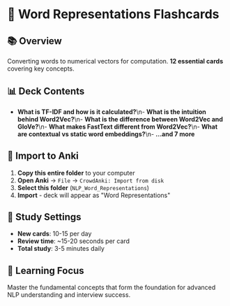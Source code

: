 # 🎯 Word Representations Flashcards

## 📚 Overview
Converting words to numerical vectors for computation. **12 essential cards** covering key concepts.

## 📊 Deck Contents
- **What is TF-IDF and how is it calculated?**\n- **What is the intuition behind Word2Vec?**\n- **What is the difference between Word2Vec and GloVe?**\n- **What makes FastText different from Word2Vec?**\n- **What are contextual vs static word embeddings?**\n- **...and 7 more**

## 🚀 Import to Anki
1. **Copy this entire folder** to your computer
2. **Open Anki** → `File` → `CrowdAnki: Import from disk`
3. **Select this folder** (`NLP_Word_Representations`)
4. **Import** - deck will appear as "Word Representations"

## 📱 Study Settings
- **New cards**: 10-15 per day
- **Review time**: ~15-20 seconds per card
- **Total study**: 3-5 minutes daily

## 🎯 Learning Focus
Master the fundamental concepts that form the foundation for advanced NLP understanding and interview success.
